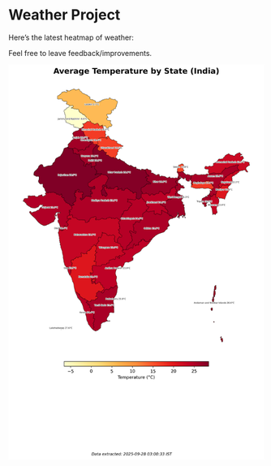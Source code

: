 # Weather Project

Here’s the latest heatmap of weather:

Feel free to leave feedback/improvements.

![India Heatmap](docs/assets/india_heatmap.png?v=D8577C)
